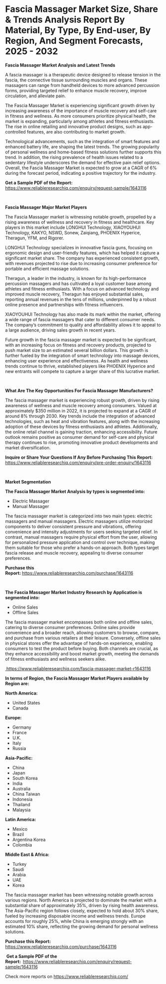 <p><h1>Fascia Massager Market Size, Share & Trends Analysis Report By Material, By Type, By End-user, By Region, And Segment Forecasts, 2025 - 2032</h1></p><p><strong>Fascia Massager Market Analysis and Latest Trends</strong></p>
<p><p>A fascia massager is a therapeutic device designed to release tension in the fascia, the connective tissue surrounding muscles and organs. These massagers can range from handheld devices to more advanced percussion forms, providing targeted relief to enhance muscle recovery, improve circulation, and alleviate pain.</p><p>The Fascia Massager Market is experiencing significant growth driven by increasing awareness of the importance of muscle recovery and self-care in fitness and wellness. As more consumers prioritize physical health, the market is expanding, particularly among athletes and fitness enthusiasts. The rise in online retailing and innovative product designs, such as app-controlled features, are also contributing to market growth.</p><p>Technological advancements, such as the integration of smart features and enhanced battery life, are shaping the latest trends. The growing popularity of personal wellness and home-based fitness solutions further supports this trend. In addition, the rising prevalence of health issues related to a sedentary lifestyle underscores the demand for effective pain relief options. Overall, the Fascia Massager Market is expected to grow at a CAGR of 6% during the forecast period, indicating a positive trajectory for the industry.</p></p>
<p><strong>Get a Sample PDF of the Report:&nbsp;</strong> <a href="https://www.reliableresearchiq.com/enquiry/request-sample/1643116?utm_campaign=2251&utm_medium=2&utm_source=Github&utm_content=ia&utm_term=07022025&utm_id=fascia-massager">https://www.reliableresearchiq.com/enquiry/request-sample/1643116</a></p>
<p>&nbsp;</p>
<p><strong>Fascia Massager Major Market Players</strong></p>
<p><p>The Fascia Massager market is witnessing notable growth, propelled by a rising awareness of wellness and recovery in fitness and healthcare. Key players in this market include LONGHUI Technology, XIAOYOUHUI Technology, KAKYO, NSWD, Sonew, Zaiqiang, PHOENIX Hyperice, Theragun, YFM, and Rigorer.</p><p>LONGHUI Technology specializes in innovative fascia guns, focusing on ergonomic design and user-friendly features, which has helped it capture a significant market share. The company has experienced consistent growth, with revenues projected to rise due to increasing consumer preference for portable and efficient massage solutions.</p><p>Theragun, a leader in the industry, is known for its high-performance percussion massagers and has cultivated a loyal customer base among athletes and fitness enthusiasts. With a focus on advanced technology and improved muscle recovery, Theragun has enjoyed substantial sales, reporting annual revenues in the tens of millions, underpinned by a robust online presence and partnerships with fitness influencers.</p><p>XIAOYOUHUI Technology has also made its mark within the market, offering a wide range of fascia massagers that cater to different consumer needs. The company’s commitment to quality and affordability allows it to appeal to a large audience, driving sales growth in recent years.</p><p>Future growth in the fascia massager market is expected to be significant, with an increasing focus on fitness and recovery products, projected to push market size to an estimated several billion dollars. This growth is further fueled by the integration of smart technology into massage devices, enhancing user experience and effectiveness. As health and wellness trends continue to thrive, established players like PHOENIX Hyperice and new entrants will compete to capture a larger share of this lucrative market.</p></p>
<p>&nbsp;</p>
<p><strong>What Are The Key Opportunities For Fascia Massager Manufacturers?</strong></p>
<p><p>The fascia massager market is experiencing robust growth, driven by rising awareness of wellness and muscle recovery among consumers. Valued at approximately $350 million in 2022, it is projected to expand at a CAGR of around 8% through 2030. Key trends include the integration of advanced technologies, such as heat and vibration features, along with the increasing adoption of these devices by fitness enthusiasts and athletes. Additionally, the online retail channel is gaining traction, enhancing accessibility. Future outlook remains positive as consumer demand for self-care and physical therapy continues to rise, promoting innovative product developments and market diversification.</p></p>
<p><strong>Inquire or Share Your Questions If Any Before Purchasing This Report:</strong> <a href="https://www.reliableresearchiq.com/enquiry/pre-order-enquiry/1643116?utm_campaign=2251&utm_medium=2&utm_source=Github&utm_content=ia&utm_term=07022025&utm_id=fascia-massager">https://www.reliableresearchiq.com/enquiry/pre-order-enquiry/1643116</a></p>
<p>&nbsp;</p>
<p><strong>Market Segmentation</strong></p>
<p><strong>The Fascia Massager Market Analysis by types is segmented into:</strong></p>
<p><ul><li>Electric Massager</li><li>Manual Massager</li></ul></p>
<p><p>The fascia massager market is categorized into two main types: electric massagers and manual massagers. Electric massagers utilize motorized components to deliver consistent pressure and vibrations, offering convenience and intensity adjustments for users seeking targeted relief. In contrast, manual massagers require physical effort from the user, allowing for personalized pressure application and control over technique, making them suitable for those who prefer a hands-on approach. Both types target fascia release and muscle recovery, appealing to diverse consumer preferences.</p></p>
<p><strong>Purchase this Report:&nbsp;</strong><a href="https://www.reliableresearchiq.com/purchase/1643116?utm_campaign=2251&utm_medium=2&utm_source=Github&utm_content=ia&utm_term=07022025&utm_id=fascia-massager">https://www.reliableresearchiq.com/purchase/1643116</a></p>
<p>&nbsp;</p>
<p><strong>The Fascia Massager Market Industry Research by Application is segmented into:</strong></p>
<p><ul><li>Online Sales</li><li>Offline Sales</li></ul></p>
<p><p>The fascia massager market encompasses both online and offline sales, catering to diverse consumer preferences. Online sales provide convenience and a broader reach, allowing customers to browse, compare, and purchase from various retailers at their leisure. Conversely, offline sales in physical stores offer the advantage of hands-on experience, enabling consumers to test the product before buying. Both channels are crucial, as they enhance accessibility and boost market growth, meeting the demands of fitness enthusiasts and wellness seekers alike.</p></p>
<p><a href="https://www.reliableresearchiq.com/fascia-massager-market-r1643116?utm_campaign=2251&utm_medium=2&utm_source=Github&utm_content=ia&utm_term=07022025&utm_id=fascia-massager">&nbsp;https://www.reliableresearchiq.com/fascia-massager-market-r1643116</a></p>
<p><strong>In terms of Region, the Fascia Massager Market Players available by Region are:</strong></p>
<p>
    <p> <strong> North America: </strong>
        <ul>
            <li>United States</li>
            <li>Canada</li>
        </ul>
        </p> 
    <p> <strong> Europe: </strong>
        <ul>
            <li>Germany</li>
            <li>France</li>
            <li>U.K.</li>
            <li>Italy</li>
            <li>Russia</li>
        </ul>
        </p> 
    <p> <strong> Asia-Pacific: </strong>
        <ul>
            <li>China</li>
            <li>Japan</li>
            <li>South Korea</li>
            <li>India</li>
            <li>Australia</li>
            <li>China Taiwan</li>
            <li>Indonesia</li>
            <li>Thailand</li>
            <li>Malaysia</li>
        </ul>
        </p> 
    <p> <strong> Latin America: </strong>
        <ul>
            <li>Mexico</li>
            <li>Brazil</li>
            <li>Argentina Korea</li>
            <li>Colombia</li>
        </ul>
        </p> 
    <p> <strong> Middle East & Africa: </strong>
        <ul>
            <li>Turkey</li>
            <li>Saudi</li>
            <li>Arabia</li>
            <li>UAE</li>
            <li>Korea</li>
        </ul>
    </p>
    </p>
<p><p>The fascia massager market has been witnessing notable growth across various regions. North America is projected to dominate the market with a substantial share of approximately 35%, driven by rising health awareness. The Asia-Pacific region follows closely, expected to hold about 30% share, fueled by increasing disposable income and wellness trends. Europe accounts for roughly 25%, while China is emerging strongly with an estimated 10% share, reflecting the growing demand for personal wellness solutions.</p></p>
<p><strong>Purchase this Report: </strong><a href="https://www.reliableresearchiq.com/purchase/1643116?utm_campaign=2251&utm_medium=2&utm_source=Github&utm_content=ia&utm_term=07022025&utm_id=fascia-massager">https://www.reliableresearchiq.com/purchase/1643116</a></p>
<p>&nbsp;<strong>Get a Sample PDF of the Report:&nbsp;&nbsp;</strong><a href="https://www.reliableresearchiq.com/enquiry/request-sample/1643116?utm_campaign=2251&utm_medium=2&utm_source=Github&utm_content=ia&utm_term=07022025&utm_id=fascia-massager">https://www.reliableresearchiq.com/enquiry/request-sample/1643116</a></p>
<p><strong></strong></p>
<p>Check more reports on <a href="https://www.reliableresearchiq.com/?utm_campaign=2251&utm_medium=2&utm_source=Github&utm_content=ia&utm_term=07022025&utm_id=fascia-massager">https://www.reliableresearchiq.com/</a></p>